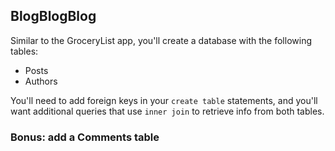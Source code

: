 ## BlogBlogBlog

Similar to the GroceryList app, you'll create a database with the following tables:

- Posts
- Authors

You'll need to add foreign keys in your `create table` statements, and you'll want additional queries that use `inner join` to retrieve info from both tables.

### Bonus: add a Comments table